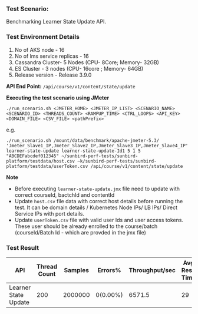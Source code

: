 ### Test Scenario:

Benchmarking Learner State Update API.


### Test Environment Details
1. No of AKS node - 16
2. No of lms service replicas - 16
3. Cassandra Cluster- 5 Nodes (CPU- 8Core; Memory- 32GB)
4. ES Cluster - 3 nodes (CPU- 16core ; Memory- 64GB)
5. Release version - Release 3.9.0


**API End Point:** 
`/api/course/v1/content/state/update`


**Executing the test scenario using JMeter**

```./run_scenario.sh <JMETER_HOME> <JMETER_IP_LIST> <SCENARIO_NAME> <SCENARIO_ID> <THREADS_COUNT> <RAMPUP_TIME> <CTRL_LOOPS> <API_KEY> <DOMAIN_FILE> <CSV_FILE> <pathPrefix> ```

e.g.

```./run_scenario.sh /mount/data/benchmark/apache-jmeter-5.3/ 'Jmeter_Slave1_IP,Jmeter_Slave2_IP,Jmeter_Slave3_IP,Jmeter_Slave4_IP' learner-state-update learner-state-update-Id1 5 1 5 "ABCDEFabcdef012345" ~/sunbird-perf-tests/sunbird-platform/testdata/host.csv ~k/sunbird-perf-tests/sunbird-platform/testdata/userToken.csv /api/course/v1/content/state/update```


**Note**
- Before executing `learner-state-update.jmx` file need to update with correct courseId, bactchId and contentId
- Update `host.csv` file data with correct host details before running the test. It can be domain details / Kubernetes Node IPs/ LB IPs/ Direct Service IPs with port details.
- Update `userToken.csv` file with valid user Ids and user access tokens. These user should be already enrolled to the course/batch (courseId/Batch Id - which are provded in the jmx file)


### Test Result

|API                 |Thread Count|Samples |Errors%  |Throughput/sec|Avg Resp Time |95th pct |99th pct|
|--------------------|------------|--------|---------| -------------|--------------|---------|--------|
|Learner State Update|200         |2000000 |0(0.00%) |6571.5        | 29          |  69    |80     |
